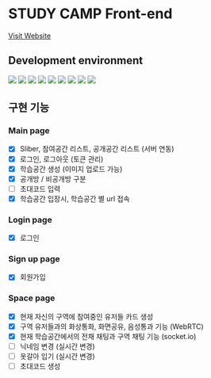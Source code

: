 # STUDY CAMP Front-end

[Visit Website](https://web-study-camp-client-dc9c2nlt9lu15r.sel5.cloudtype.app/)

## Development environment

<div align=left>
<img src="https://img.shields.io/badge/phaser-ccc?style=for-the-badge&logo=&logoColor=white" />
<img src="https://img.shields.io/badge/vite-646CFF?style=for-the-badge&logo=vite&logoColor=white">
<img src="https://img.shields.io/badge/react-61dafb?style=for-the-badge&logo=react&logoColor=white">  
<img src="https://img.shields.io/badge/bootstrap-7952B3?style=for-the-badge&logo=bootstrap&logoColor=white">
<img src="https://img.shields.io/badge/css3-1572B6?style=for-the-badge&logo=css3&logoColor=white">
<img src="https://img.shields.io/badge/html5-E34F26?style=for-the-badge&logo=html5&logoColor=white">   
<img src="https://img.shields.io/badge/javascript-F7DF1E?style=for-the-badge&logo=javascript&logoColor=white">
<img src="https://img.shields.io/badge/socket.io-010101?style=for-the-badge&logo=socketdotio&logoColor=white">
<img src="https://img.shields.io/badge/webrtc-333333?style=for-the-badge&logo=webrtc&logoColor=white">

## 구현 기능

### Main page

- [x] Sliber, 참여공간 리스트, 공개공간 리스트 (서버 연동)
- [x] 로그인, 로그아웃 (토큰 관리)
- [x] 학습공간 생성 (이미지 업로드 가능)
- [x] 공개방 / 비공개방 구분
- [ ] 초대코드 입력
- [x] 학습공간 입장시, 학습공간 별 url 접속

### Login page

- [x] 로그인

### Sign up page

- [x] 회원가입

### Space page

- [x] 현재 자신의 구역에 참여중인 유저들 카드 생성
- [x] 구역 유저들과의 화상통화, 화면공유, 음성통과 기능 (WebRTC)
- [x] 현재 학습공간에서의 전채 채팅과 구역 채팅 기능 (socket.io)
- [ ] 닉네임 변경 (실시간 변경)
- [ ] 옷갈아 입기 (실시간 변경)
- [ ] 초대코드 생성

